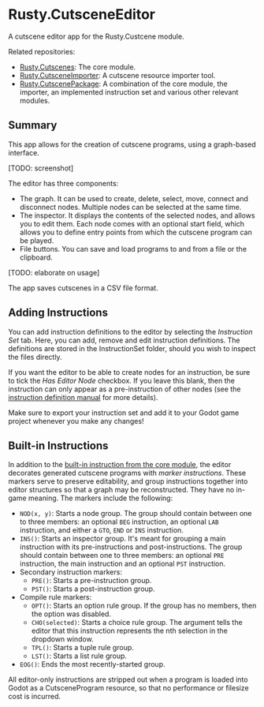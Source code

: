 # Rusty.CutsceneEditor
A cutscene editor app for the Rusty.Custcene module.

Related repositories:
- [Rusty.Cutscenes](https://github.com/RustyRoboticsBV/Rusty.Cutscenes): The core module.
- [Rusty.CutsceneImporter](https://github.com/RustyRoboticsBV/Rusty.CutsceneImporter): A cutscene resource importer tool.
- [Rusty.CutscenePackage](https://github.com/RustyRoboticsBV/Rusty.CutscenePackage): A combination of the core module, the importer, an implemented instruction set and various other relevant modules.

## Summary
This app allows for the creation of cutscene programs, using a graph-based interface.

[TODO: screenshot]

The editor has three components:
- The graph. It can be used to create, delete, select, move, connect and disconnect nodes. Multiple nodes can be selected at the same time.
- The inspector. It displays the contents of the selected nodes, and allows you to edit them. Each node comes with an optional start field, which allows you to define entry points from which the cutscene program can be played.
- File buttons. You can save and load programs to and from a file or the clipboard.

[TODO: elaborate on usage]

The app saves cutscenes in a CSV file format.

## Adding Instructions
You can add instruction definitions to the editor by selecting the *Instruction Set* tab. Here, you can add, remove and edit instruction definitions. The definitions are stored in the InstructionSet folder, should you wish to inspect the files directly.

If you want the editor to be able to create nodes for an instruction, be sure to tick the *Has Editor Node* checkbox. If you leave this blank, then the instruction can only appear as a pre-instruction of other nodes (see the [instruction definition manual](https://github.com/RustyRoboticsBV/Rusty.Cutscenes/Documentation/InstructionDefinitions.md) for more details).

Make sure to export your instruction set and add it to your Godot game project whenever you make any changes!

## Built-in Instructions
In addition to the [built-in instruction from the core module](https://github.com/RustyRoboticsBV/Rusty.Cutscenes?tab=readme-ov-file#built-in-instructions),
the editor decorates generated cutscene programs with *marker instructions*. These markers serve to preserve editability, and group instructions together into editor structures so that a graph may be reconstructed. They have no in-game meaning. The markers include the following:
- `NOD(x, y)`: Starts a node group. The group should contain between one to three members: an optional `BEG`
instruction, an optional `LAB` instruction, and either a `GTO`, `END` or `INS` instruction.
- `INS()`: Starts an inspector group. It's meant for grouping a main instruction with its pre-instructions
and post-instructions. The group should contain between one to three members: an optional `PRE` instruction,
the main instruction and an optional `PST` instruction.
- Secondary instruction markers:
  - `PRE()`: Starts a pre-instruction group.
  - `PST()`: Starts a post-instruction group.
- Compile rule markers:
  - `OPT()`: Starts an option rule group. If the group has no members, then the option was disabled.
  - `CHO(selected)`: Starts a choice rule group. The argument tells the editor that this instruction represents
the nth selection in the dropdown window.
  - `TPL()`: Starts a tuple rule group.
  - `LST()`: Starts a list rule group.
- `EOG()`: Ends the most recently-started group.

All editor-only instructions are stripped out when a program is loaded into Godot as a CutsceneProgram resource,
so that no performance or filesize cost is incurred.
